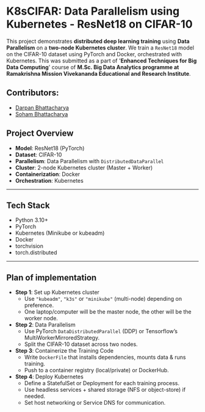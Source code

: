 # K8sCIFAR: Data Parallelism using Kubernetes - ResNet18 on CIFAR-10
This project demonstrates **distributed deep learning training** using **Data Parallelism** on a **two-node Kubernetes cluster**. We train a `ResNet18` model on the CIFAR-10 dataset using PyTorch and Docker, orchestrated with Kubernetes.
This was submitted as a part of '**Enhanced Techniques for Big Data Computing**' course of **M.Sc. Big Data Analytics programme at Ramakrishna Mission Vivekananda Educational and Research Institute**.

## Contributors: 
- [Darpan Bhattacharya](https://www.linkedin.com/in/darpanbhattacharya/)
- [Soham Bhattacharya](https://www.linkedin.com/in/bhattacharyasoham026/)


## Project Overview

- **Model**: ResNet18 (PyTorch)
- **Dataset**: CIFAR-10
- **Parallelism**: Data Parallelism with `DistributedDataParallel`
- **Cluster**: 2-node Kubernetes cluster (Master + Worker)
- **Containerization**: Docker
- **Orchestration**: Kubernetes

---

## Tech Stack

- Python 3.10+
- PyTorch
- Kubernetes (Minikube or kubeadm)
- Docker
- torchvision
- torch.distributed

---

## Plan of implementation

- **Step 1**: Set up Kubernetes cluster
  - Use `"kubeadm"`, `"k3s"` or `"minikube"` (multi-node) depending on preference.
  - One laptop/computer will be the master node, the other will be the worker node.
- **Step 2**: Data Parallelism
  - Use PyTorch `DataDistributedParallel` (DDP) or Tensorflow’s MultiWorkerMirroredStrategy.
  - Split the CIFAR-10 dataset across two nodes.
- **Step 3**: Containerize the Training Code
  - Write `DockerFile` that installs dependencies, mounts data & runs training.
  - Push to a container registry (local/private) or DockerHub.
- **Step 4**: Deploy Kubernetes
  - Define a StatefulSet or Deployment for each training process.
  - Use headless services + shared storage (NFS or object-store) if needed.
  - Set host networking or Service DNS for communication.
